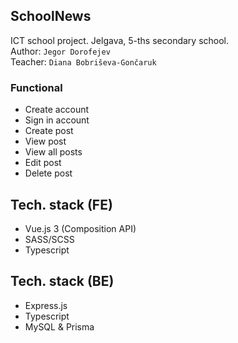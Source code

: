 ## SchoolNews

ICT school project. Jelgava, 5-ths secondary school.  
Author: ``Jegor Dorofejev``  
Teacher: ``Diana Bobriševa-Gončaruk``

### Functional
* Create account
* Sign in account
* Create post
* View post
* View all posts
* Edit post
* Delete post

## Tech. stack (FE)
* Vue.js 3 (Composition API)
* SASS/SCSS
* Typescript

## Tech. stack (BE)
* Express.js
* Typescript
* MySQL & Prisma